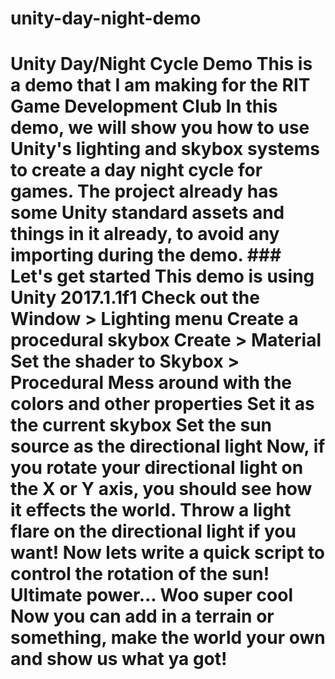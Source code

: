 # unity-day-night-demo
# Unity Day/Night Cycle Demo This is a demo that I am making for the RIT Game Development Club  In this demo, we will show you how to use Unity's lighting and skybox systems to create a day night cycle for games.  The project already has some Unity standard assets and things in it already, to avoid any importing during the demo.  ### Let's get started   This demo is using Unity 2017.1.1f1  Check out the Window > Lighting menu  Create a procedural skybox   Create > Material   Set the shader to Skybox > Procedural   Mess around with the colors and other properties   Set it as the current skybox Set the sun source as the directional light  Now, if you rotate your directional light on the X or Y axis, you should see how it effects the world.    Throw a light flare on the directional light if you want!  Now lets write a quick script to control the rotation of the sun! Ultimate power...  Woo super cool  Now you can add in a terrain or something, make the world your own and show us what ya got!
